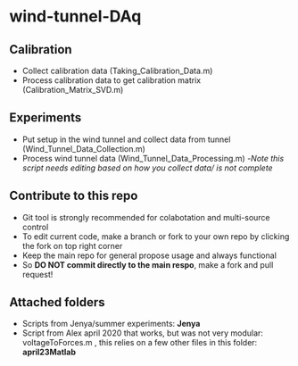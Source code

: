 # wind-tunnel-DAq

## Calibration

-	Collect calibration data (Taking_Calibration_Data.m)
-	Process calibration data to get calibration matrix (Calibration_Matrix_SVD.m)

## Experiments

-	Put setup in the wind tunnel and collect data from tunnel (Wind_Tunnel_Data_Collection.m)
-	Process wind tunnel data (Wind_Tunnel_Data_Processing.m)
   -*Note this script needs editing based on how you collect data/ is not complete*
   
## Contribute to this repo

- Git tool is strongly recommended for colabotation and multi-source control
- To edit current code, make a branch or fork to your own repo by clicking the fork on top right corner
- Keep the main repo for general propose usage and always functional
- So **DO NOT commit directly to the main respo**, make a fork and pull request!

## Attached folders

- Scripts from Jenya/summer experiments: **Jenya**
- Script from Alex april 2020 that works, but was not very modular: voltageToForces.m , this relies on a few other files in this folder: **april23Matlab** 

